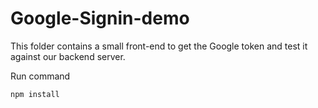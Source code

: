 # Google-Signin-demo

This folder contains a small front-end to get the Google token and test it against our backend server.

Run command

```
npm install
```